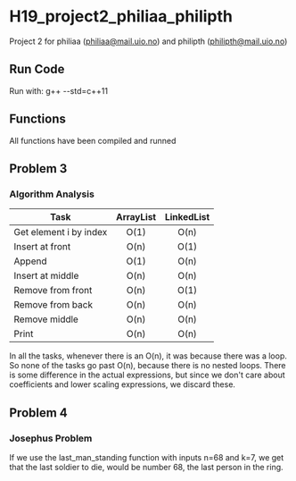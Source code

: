 # H19_project2_philiaa_philipth
Project 2 for philiaa (philiaa@mail.uio.no) and philipth (philipth@mail.uio.no)

## Run Code
Run with:
g++ --std=c++11

## Functions
All functions have been compiled and runned

## Problem 3

### Algorithm Analysis

| Task                   |ArrayList | LinkedList |
|------------------------|:--------:|:----------:|
| Get element i by index | O(1)     | O(n)       |
| Insert at front        | O(n)     | O(1)       |
| Append                 | O(1)     | O(n)       |
| Insert at middle       | O(n)     | O(n)       |
| Remove from front      | O(n)     | O(1)       |
| Remove from back       | O(n)     | O(n)       |
| Remove middle          | O(n)     | O(n)       |
| Print                  | O(n)     | O(n)       |

In all the tasks, whenever there is an O(n), it was because there was a loop.
So none of the tasks go past O(n), because there is no nested loops.
There is some difference in the actual expressions, but since we don't care about coefficients and lower scaling expressions,
we discard these.

## Problem 4

### Josephus Problem

If we use the last_man_standing function with inputs n=68 and k=7, we get that the last soldier to die,
would be number 68, the last person in the ring.
